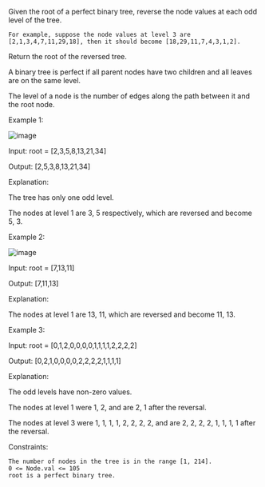 


Given the root of a perfect binary tree, reverse the node values at each odd level of the tree.

    For example, suppose the node values at level 3 are [2,1,3,4,7,11,29,18], then it should become [18,29,11,7,4,3,1,2].

Return the root of the reversed tree.

A binary tree is perfect if all parent nodes have two children and all leaves are on the same level.

The level of a node is the number of edges along the path between it and the root node.

 

Example 1:

![image](https://github.com/user-attachments/assets/185a06e9-d835-4f68-8ff6-fc770c0e27e4)

Input: root = [2,3,5,8,13,21,34]

Output: [2,5,3,8,13,21,34]

Explanation: 

The tree has only one odd level.

The nodes at level 1 are 3, 5 respectively, which are reversed and become 5, 3.

Example 2:

![image](https://github.com/user-attachments/assets/a7e8c611-5236-447a-9451-8a0e6082beb1)

Input: root = [7,13,11]

Output: [7,11,13]

Explanation: 

The nodes at level 1 are 13, 11, which are reversed and become 11, 13.

Example 3:

Input: root = [0,1,2,0,0,0,0,1,1,1,1,2,2,2,2]

Output: [0,2,1,0,0,0,0,2,2,2,2,1,1,1,1]

Explanation: 

The odd levels have non-zero values.

The nodes at level 1 were 1, 2, and are 2, 1 after the reversal.

The nodes at level 3 were 1, 1, 1, 1, 2, 2, 2, 2, and are 2, 2, 2, 2, 1, 1, 1, 1 after the reversal.

 

Constraints:

    The number of nodes in the tree is in the range [1, 214].
    0 <= Node.val <= 105
    root is a perfect binary tree.

